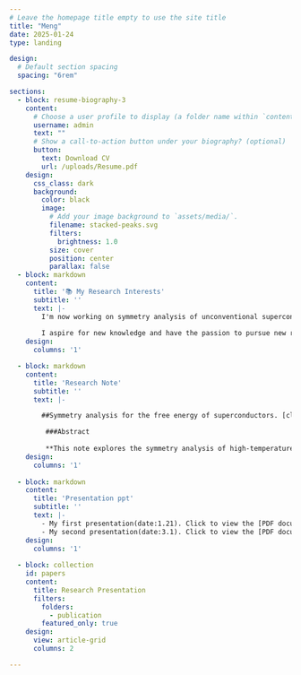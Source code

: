 ```yaml
---
# Leave the homepage title empty to use the site title
title: "Meng"
date: 2025-01-24
type: landing

design:
  # Default section spacing
  spacing: "6rem"

sections:
  - block: resume-biography-3
    content:
      # Choose a user profile to display (a folder name within `content/authors/`)
      username: admin
      text: ""
      # Show a call-to-action button under your biography? (optional)
      button:
        text: Download CV
        url: /uploads/Resume.pdf
    design:
      css_class: dark
      background:
        color: black
        image:
          # Add your image background to `assets/media/`.
          filename: stacked-peaks.svg
          filters:
            brightness: 1.0
          size: cover
          position: center
          parallax: false
  - block: markdown
    content:
      title: '📚 My Research Interests'
      subtitle: ''
      text: |-
        I'm now working on symmetry analysis of unconventional superconductor aiming to conceive the G-L free energy with the coupling of triplet superconductors and dipole interaction.  In this project, I use group theory to analyse the symmetry of system and study the microscopic mechanism using Green's function method. Besides, I write python code to help me calculate the C-G coefficients for decomposition of reducible representation of the symmetry group.
        
        I aspire for new knowledge and have the passion to pursue new researches. I have the ability to think and learn independently and enjoy discussing academic problems with fellows.
    design:
      columns: '1'

  - block: markdown
    content:
      title: 'Research Note'
      subtitle: ''
      text: |-

        ##Symmetry analysis for the free energy of superconductors. [click to see the note](/notes/note1.pdf)

         ###Abstract
         
         **This note explores the symmetry analysis of high-temperature superconductors using group theory, focusing on the Ginzburg-Landau free energy functional. We derive the order parameter transformations under the symmetry group \(G = G_0 \times U(1) \times T\) and analyze the decomposition of tensor products of irreducible representations, such as \(E_g \otimes E_g\) and \(E_1 \otimes E_2\), to identify invariant terms in the free energy. Both orthogonal and projection operator methods are employed to construct basis functions for irreducible representations, with explicit computational implementations provided. The note also discusses the generalization to triplet states in weak spin-orbit coupling for orthorhombic and tetragonal symmetries. Key questions regarding matrix representations, spin-orbit coupling effects, and gap functions are highlighted for further investigation. This work provides a systematic framework for understanding the symmetry constraints on the free energy functional in superconducting systems.**
    design:
      columns: '1'
  
  - block: markdown
    content:
      title: 'Presentation ppt'
      subtitle: ''
      text: |-
        - My first presentation(date:1.21). Click to view the [PDF document](/files/presentation.pdf).
        - My second presentation(date:3.1). Click to view the [PDF document](/files/presentation2.pdf).
    design:
      columns: '1'
  
  - block: collection
    id: papers
    content:
      title: Research Presentation
      filters:
        folders:
          - publication
        featured_only: true
    design:
      view: article-grid
      columns: 2

---
```

